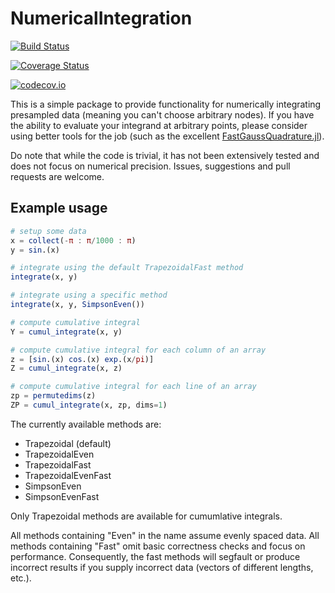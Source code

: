 # NumericalIntegration

[![Build Status](https://travis-ci.org/dextorious/NumericalIntegration.jl.svg?branch=master)](https://travis-ci.org/deXtoRious/NumericalIntegration.jl)

[![Coverage Status](https://coveralls.io/repos/dextorious/NumericalIntegration.jl/badge.svg?branch=master&service=github)](https://coveralls.io/github/dextorious/NumericalIntegration.jl?branch=master)

[![codecov.io](http://codecov.io/github/dextorious/NumericalIntegration.jl/coverage.svg?branch=master)](http://codecov.io/github/dextorious/NumericalIntegration.jl?branch=master)

This is a simple package to provide functionality for numerically integrating presampled data (meaning you can't choose arbitrary nodes). If you have the ability to evaluate your integrand at arbitrary points, please consider using better tools for the job (such as the excellent [FastGaussQuadrature.jl](https://github.com/ajt60gaibb/FastGaussQuadrature.jl)). 

Do note that while the code is trivial, it has not been extensively tested and does not focus on numerical precision. Issues, suggestions and pull requests are welcome.


## Example usage

```julia
# setup some data
x = collect(-π : π/1000 : π)
y = sin.(x)

# integrate using the default TrapezoidalFast method
integrate(x, y)

# integrate using a specific method
integrate(x, y, SimpsonEven())

# compute cumulative integral
Y = cumul_integrate(x, y)

# compute cumulative integral for each column of an array
z = [sin.(x) cos.(x) exp.(x/pi)]
Z = cumul_integrate(x, z)

# compute cumulative integral for each line of an array
zp = permutedims(z) 
ZP = cumul_integrate(x, zp, dims=1)

```

The currently available methods are:
- Trapezoidal (default)
- TrapezoidalEven
- TrapezoidalFast
- TrapezoidalEvenFast
- SimpsonEven
- SimpsonEvenFast

Only Trapezoidal methods are available for cumumlative integrals.

All methods containing "Even" in the name assume evenly spaced data. All methods containing "Fast" omit basic correctness checks and focus on performance. Consequently, the fast methods will segfault or produce incorrect results if you supply incorrect data (vectors of different lengths, etc.).
